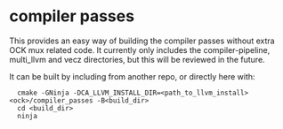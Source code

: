 
# compiler passes

This provides an easy way of building the compiler passes without extra OCK mux
related code. It currently only includes the compiler-pipeline, multi_llvm and
vecz directories, but this will be reviewed in the future.

It can be built by including from another repo, or directly here with:

```
  cmake -GNinja -DCA_LLVM_INSTALL_DIR=<path_to_llvm_install> <ock>/compiler_passes -B<build_dir>
  cd <build_dir>
  ninja
```
